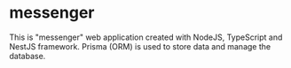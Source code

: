 # messenger

This is "messenger" web application created with NodeJS, TypeScript and NestJS framework. Prisma (ORM) is used to store data and manage the database.

